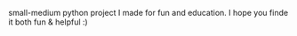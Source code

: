 small-medium python project I made for fun and education.
I hope you finde it both fun & helpful :)
